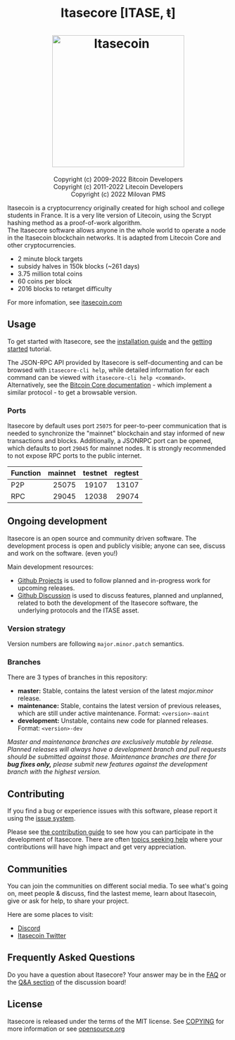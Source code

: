 <h1 align="center">
Itasecore [ITASE, ŧ]  
<br/><br/>
<img src="https://cdn.discordapp.com/attachments/485464301516095509/931659437830205440/itasecoin.png" alt="Itasecoin" width="300"/>
</h1>

<div align="center">

Copyright (c) 2009-2022 Bitcoin Developers<br>
Copyright (c) 2011-2022 Litecoin Developers<br>
Copyright (c) 2022 Milovan PMS

</div>

Itasecoin is a cryptocurrency originally created for high school and college students in France. It is a very lite version of Litecoin, using the Scrypt hashing method as a proof-of-work algorithm. <br>The Itasecore software allows anyone in the whole world to operate a node in the Itasecoin blockchain networks. It is adapted from Litecoin Core and other cryptocurrencies.
 - 2 minute block targets
 - subsidy halves in 150k blocks (~261 days)
 - 3.75 million total coins
 - 60 coins per block
 - 2016 blocks to retarget difficulty

For more infomation, see [itasecoin.com](https://itasecoin.com)

## Usage

To get started with Itasecore, see the [installation guide](INSTALL.md) and the [getting started](doc/getting-started.md) tutorial.

The JSON-RPC API provided by Itasecore is self-documenting and can be browsed with `itasecore-cli help`, while detailed information for each command can be viewed with `itasecore-cli help <command>`. 
<br>Alternatively, see the [Bitcoin Core documentation](https://developer.bitcoin.org/reference/rpc/) - which implement a similar protocol - to get a browsable version.

### Ports

Itasecore by default uses port `25075` for peer-to-peer communication that
is needed to synchronize the "mainnet" blockchain and stay informed of new
transactions and blocks. Additionally, a JSONRPC port can be opened, which
defaults to port `29045` for mainnet nodes. It is strongly recommended to not
expose RPC ports to the public internet.

| Function | mainnet | testnet | regtest |
| :------- | ------: | ------: | ------: |
| P2P      |   25075 |   19107 |   13107 |
| RPC      |   29045 |   12038 |   29074 |

## Ongoing development

Itasecore is an open source and community driven software. The development
process is open and publicly visible; anyone can see, discuss and work on the
software. (even you!)

Main development resources:

* [Github Projects](https://github.com/milopms/itasecoin/projects) is used to
  follow planned and in-progress work for upcoming releases.
* [Github Discussion](https://github.com/milopms/itasecoin/discussions) is used
  to discuss features, planned and unplanned, related to both the development of
  the Itasecore software, the underlying protocols and the ITASE asset.  

### Version strategy
Version numbers are following ```major.minor.patch``` semantics.

### Branches
There are 3 types of branches in this repository:

- **master:** Stable, contains the latest version of the latest *major.minor* release.
- **maintenance:** Stable, contains the latest version of previous releases, which are still under active maintenance. Format: ```<version>-maint```
- **development:** Unstable, contains new code for planned releases. Format: ```<version>-dev```

*Master and maintenance branches are exclusively mutable by release. Planned*
*releases will always have a development branch and pull requests should be*
*submitted against those. Maintenance branches are there for **bug fixes only,***
*please submit new features against the development branch with the highest version.*

## Contributing

If you find a bug or experience issues with this software, please report it
using the [issue system](https://github.com/milopms/itasecoin/issues/new?assignees=&labels=bug&template=bug_report.md&title=%5Bbug%5D+).

Please see [the contribution guide](CONTRIBUTING.md) to see how you can
participate in the development of Itasecore. There are often
[topics seeking help](https://github.com/milopms/itasecoin/labels/help%20wanted)
where your contributions will have high impact and get very appreciation.

## Communities

You can join the communities on different social media.
To see what's going on, meet people & discuss, find the lastest meme, learn
about Itasecoin, give or ask for help, to share your project.

Here are some places to visit:

* [Discord](https://discord.gg/itasecoin)
* [Itasecoin Twitter](https://twitter.com/itasecoin)

## Frequently Asked Questions 

Do you have a question about Itasecore? Your answer may be in the
[FAQ](doc/FAQ.md) or the
[Q&A section](https://github.com/milopms/itasecoin/discussions/categories/q-a)
of the discussion board!

## License
Itasecore is released under the terms of the MIT license. See
[COPYING](COPYING) for more information or see
[opensource.org](https://opensource.org/licenses/MIT)
